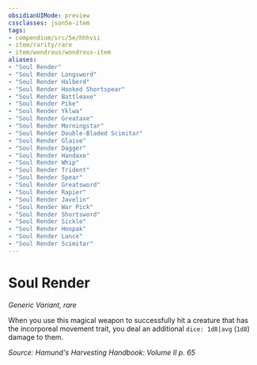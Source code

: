 ```yaml
---
obsidianUIMode: preview
cssclasses: json5e-item
tags:
- compendium/src/5e/hhhvii
- item/rarity/rare
- item/wondrous/wondrous-item
aliases: 
- "Soul Render"
- "Soul Render Longsword"
- "Soul Render Halberd"
- "Soul Render Hooked Shortspear"
- "Soul Render Battleaxe"
- "Soul Render Pike"
- "Soul Render Yklwa"
- "Soul Render Greataxe"
- "Soul Render Morningstar"
- "Soul Render Double-Bladed Scimitar"
- "Soul Render Glaive"
- "Soul Render Dagger"
- "Soul Render Handaxe"
- "Soul Render Whip"
- "Soul Render Trident"
- "Soul Render Spear"
- "Soul Render Greatsword"
- "Soul Render Rapier"
- "Soul Render Javelin"
- "Soul Render War Pick"
- "Soul Render Shortsword"
- "Soul Render Sickle"
- "Soul Render Hoopak"
- "Soul Render Lance"
- "Soul Render Scimitar"
---
```

# Soul Render
*Generic Variant, rare*  


When you use this magical weapon to successfully hit a creature that has the incorporeal movement trait, you deal an additional `dice: 1d8|avg` (`1d8`) damage to them.

*Source: Hamund's Harvesting Handbook: Volume II p. 65*